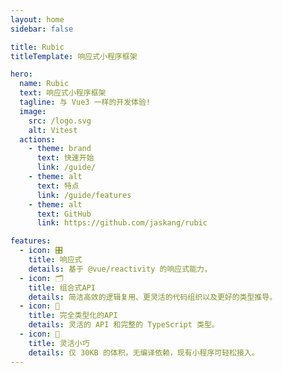 ```yaml
---
layout: home
sidebar: false

title: Rubic
titleTemplate: 响应式小程序框架

hero:
  name: Rubic
  text: 响应式小程序框架
  tagline: 与 Vue3 一样的开发体验!
  image:
    src: /logo.svg
    alt: Vitest
  actions:
    - theme: brand
      text: 快速开始
      link: /guide/
    - theme: alt
      text: 特点
      link: /guide/features
    - theme: alt
      text: GitHub
      link: https://github.com/jaskang/rubic

features:
  - icon: 🎛
    title: 响应式
    details: 基于 @vue/reactivity 的响应式能力，
  - icon: 🗂
    title: 组合式API
    details: 简洁高效的逻辑复用、更灵活的代码组织以及更好的类型推导。
  - icon: 🧬
    title: 完全类型化的API
    details: 灵活的 API 和完整的 TypeScript 类型。
  - icon: 🚀
    title: 灵活小巧
    details: 仅 30KB 的体积，无编译依赖，现有小程序可轻松接入。
---
```


<!-- 🚀📦⚙️🎛🗜🗂🖇🗞🧱🧰🧬 -->

<style lang="scss">

</style>
